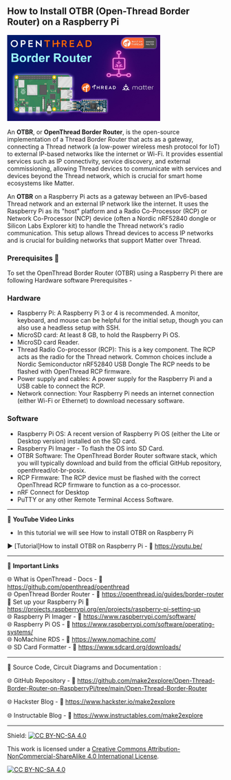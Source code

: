 ## How to Install OTBR (Open-Thread Border Router) on a Raspberry Pi  
  
<img src="/Images/m2e-OTBR.jpg" height="200"> 
  
An **OTBR**, or **OpenThread Border Router**, is the open-source implementation of a Thread Border Router that acts as a gateway, connecting a Thread network (a low-power wireless mesh protocol for IoT) to external IP-based networks like the internet or Wi-Fi. It provides essential services such as IP connectivity, service discovery, and external commissioning, allowing Thread devices to communicate with services and devices beyond the Thread network, which is crucial for smart home ecosystems like Matter.  
  
An **OTBR** on a Raspberry Pi acts as a gateway between an IPv6-based Thread network and an external IP network like the internet. It uses the Raspberry Pi as its "host" platform and a Radio Co-Processor (RCP) or Network Co-Processor (NCP) device (often a Nordic nRF52840 dongle or Silicon Labs Explorer kit) to handle the Thread network's radio communication. This setup allows Thread devices to access IP networks and is crucial for building networks that support Matter over Thread.  
  
### Prerequisites 🧰
  
To set the OpenThread Border Router (OTBR) using a Raspberry Pi there are following Hardware software Prerequisites - 
  
### Hardware
- Raspberry Pi: A Raspberry Pi 3 or 4 is recommended. A monitor, keyboard, and mouse can be helpful for the initial setup, though you can also use a headless setup with SSH.
- MicroSD card: At least 8 GB, to hold the Raspberry Pi OS.
- MicroSD card Reader.  
- Thread Radio Co-processor (RCP): This is a key component. The RCP acts as the radio for the Thread network. Common choices include a Nordic Semiconductor nRF52840 USB Dongle The RCP needs to be flashed with OpenThread RCP firmware.
- Power supply and cables: A power supply for the Raspberry Pi and a USB cable to connect the RCP.
- Network connection: Your Raspberry Pi needs an internet connection (either Wi-Fi or Ethernet) to download necessary software.  
  
### Software  
- Raspberry Pi OS: A recent version of Raspberry Pi OS (either the Lite or Desktop version) installed on the SD card.
- Raspberry Pi Imager - To flash the OS into SD Card.
- OTBR Software: The OpenThread Border Router software stack, which you will typically download and build from the official GitHub repository, openthread/ot-br-posix.
- RCP Firmware: The RCP device must be flashed with the correct OpenThread RCP firmware to function as a co-processor.  
- nRF Connect for Desktop  
- PuTTY or any other Remote Terminal Access Software.
  

------------------------------------------------------------------------------------------------------

📕 **YouTube Video Links**  

- In this tutorial we will see How to install OTBR on Raspberry Pi  

▶️ [Tutorial]How to install OTBR on Raspberry Pi  - 🔗  https://youtu.be/   
  

-------------------------------------------------------------------------------------------------------
📒 **Important Links**  
 
🌐 What is OpenThread -  Docs - 🔗 https://github.com/openthread/openthread    
🌐 OpenThread Border Router - 🔗 https://openthread.io/guides/border-router   
📙 Set up your Raspberry Pi 🔗 https://projects.raspberrypi.org/en/projects/raspberry-pi-setting-up  
🌐 Raspberry Pi Imager - 🔗 https://www.raspberrypi.com/software/  
🌐 Raspberry Pi OS  - 🔗 https://www.raspberrypi.com/software/operating-systems/  
🌐 NoMachine RDS - 🔗 https://www.nomachine.com/  
🌐 SD Card Formatter - 🔗 https://www.sdcard.org/downloads/  


------------------------------------------------------------------------------------------------------

📜 Source Code, Circuit Diagrams and Documentation : 

🌐 GitHub Repository - 🔗 https://github.com/make2explore/Open-Thread-Border-Router-on-RaspberryPi/tree/main/Open-Thread-Border-Router   
  
🌐 Hackster Blog - 🔗 https://www.hackster.io/make2explore  
  
🌐 Instructable Blog - 🔗 https://www.instructables.com/make2explore  
  

------------------------------------------------------------------------------------------  

Shield: [![CC BY-NC-SA 4.0][cc-by-nc-sa-shield]][cc-by-nc-sa]

This work is licensed under a
[Creative Commons Attribution-NonCommercial-ShareAlike 4.0 International License][cc-by-nc-sa].

[![CC BY-NC-SA 4.0][cc-by-nc-sa-image]][cc-by-nc-sa]

[cc-by-nc-sa]: http://creativecommons.org/licenses/by-nc-sa/4.0/
[cc-by-nc-sa-image]: https://licensebuttons.net/l/by-nc-sa/4.0/88x31.png
[cc-by-nc-sa-shield]: https://img.shields.io/badge/License-CC%20BY--NC--SA%204.0-lightgrey.svg